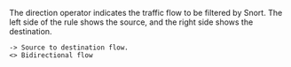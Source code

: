 The direction operator indicates the traffic flow to be filtered by Snort. The left side of the rule shows the source, and the right side shows the destination.

    -> Source to destination flow.
    <> Bidirectional flow